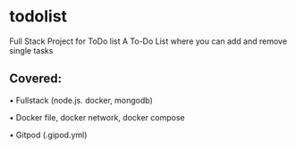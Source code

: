 # todolist
Full Stack Project for ToDo list 
A To-Do List where you can add and remove single tasks
## Covered:
•	Fullstack (node.js. docker, mongodb)

•	Docker file, docker network, docker compose

•	Gitpod (.gipod.yml)

